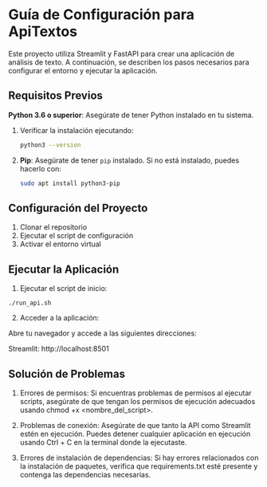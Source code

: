 # Guía de Configuración para ApiTextos

Este proyecto utiliza Streamlit y FastAPI para crear una aplicación de análisis de texto. A continuación, se describen los pasos necesarios para configurar el entorno y ejecutar la aplicación.

## Requisitos Previos

**Python 3.6 o superior**: Asegúrate de tener Python instalado en tu sistema.

1. Verificar la instalación ejecutando:
     ```bash
     python3 --version
     ```

2. **Pip**: Asegúrate de tener `pip` instalado. Si no está instalado, puedes hacerlo con:
   ```bash
   sudo apt install python3-pip

## Configuración del Proyecto

1. Clonar el repositorio
2. Ejecutar el script de configuración
3. Activar el entorno virtual

## Ejecutar la Aplicación


1. Ejecutar el script de inicio:

  ```chmod +x run_api.sh  # Asegúrate de que el script tenga permisos de ejecución
./run_api.sh
```

2. Acceder a la aplicación:

Abre tu navegador y accede a las siguientes direcciones:

Streamlit: http://localhost:8501

## Solución de Problemas

1. Errores de permisos: Si encuentras problemas de permisos al ejecutar scripts, asegúrate de que tengan los permisos de ejecución adecuados usando chmod +x <nombre_del_script>.

2. Problemas de conexión: Asegúrate de que tanto la API como Streamlit estén en ejecución. Puedes detener cualquier aplicación en ejecución usando Ctrl + C en la terminal donde la ejecutaste.

3. Errores de instalación de dependencias: Si hay errores relacionados con la instalación de paquetes, verifica que requirements.txt esté presente y contenga las dependencias necesarias.
